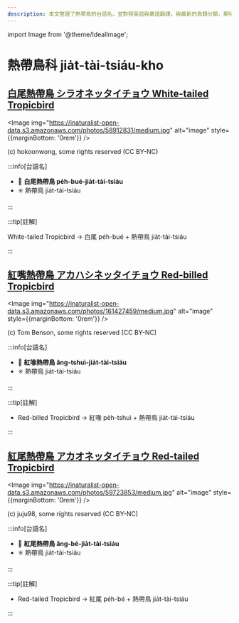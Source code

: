 ```yaml
---
description: 本文整理了熱帶鳥的台語名，並對照英語與華語翻譯，與最新的鳥類分類，期待能夠供未來的台語鳥類圖鑑當作參考
---
```


import Image from '@theme/IdealImage';

# 熱帶鳥科 jia̍t-tài-tsiáu-kho

## [白尾熱帶鳥 シラオネッタイチョウ White-tailed Tropicbird](https://ebird.org/species/whttro)

<Image img="https://inaturalist-open-data.s3.amazonaws.com/photos/58912831/medium.jpg" alt="image" style={{marginBottom: '0rem'}} />

<p className="image-caption">
(c) hokoonwong, some rights reserved (CC BY-NC)
</p>

:::info[台語名]

- 🎯 **白尾熱帶鳥 pe̍h-bué-jia̍t-tài-tsiáu**
- ✳️ 熱帶鳥 jia̍t-tài-tsiáu

:::

:::tip[註解]

White-tailed Tropicbird -> 白尾 pe̍h-bué + 熱帶鳥 jia̍t-tài-tsiáu

:::

## [紅嘴熱帶鳥 アカハシネッタイチョウ Red-billed Tropicbird](https://ebird.org/species/rebtro)

<Image img="https://inaturalist-open-data.s3.amazonaws.com/photos/161427459/medium.jpg" alt="image" style={{marginBottom: '0rem'}} />

<p className="image-caption">
(c) Tom Benson, some rights reserved (CC BY-NC)
</p>

:::info[台語名]

- 🎯 **紅喙熱帶鳥 âng-tshuì-jia̍t-tài-tsiáu**
- ✳️ 熱帶鳥 jia̍t-tài-tsiáu

:::

:::tip[註解]

- Red-billed Tropicbird -> 紅喙 pe̍h-tshuì + 熱帶鳥 jia̍t-tài-tsiáu

:::

## [紅尾熱帶鳥 アカオネッタイチョウ Red-tailed Tropicbird](https://ebird.org/species/rettro)

<Image img="https://inaturalist-open-data.s3.amazonaws.com/photos/59723853/medium.jpg" alt="image" style={{marginBottom: '0rem'}} />

<p className="image-caption">
(c) juju98, some rights reserved (CC BY-NC)
</p>

:::info[台語名]

- 🎯 **紅尾熱帶鳥 âng-bé-jia̍t-tài-tsiáu**
- ✳️ 熱帶鳥 jia̍t-tài-tsiáu

:::

:::tip[註解]

- Red-tailed Tropicbird -> 紅尾 pe̍h-bé + 熱帶鳥 jia̍t-tài-tsiáu

:::

